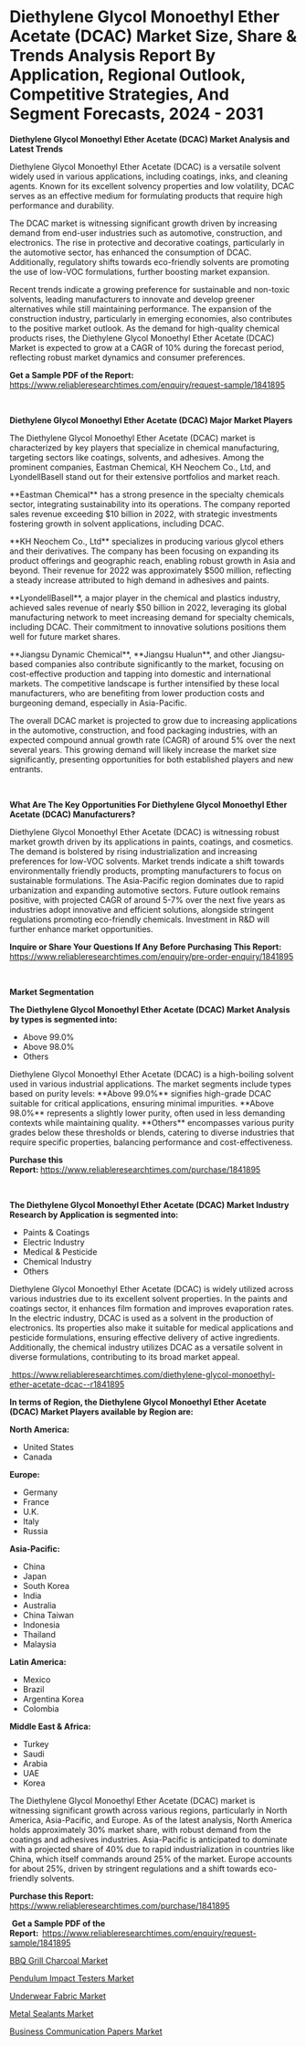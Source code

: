 <p><h1>Diethylene Glycol Monoethyl Ether Acetate (DCAC) Market Size, Share & Trends Analysis Report By Application, Regional Outlook, Competitive Strategies, And Segment Forecasts, 2024 - 2031</h1></p><p><strong>Diethylene Glycol Monoethyl Ether Acetate (DCAC) Market Analysis and Latest Trends</strong></p>
<p><p>Diethylene Glycol Monoethyl Ether Acetate (DCAC) is a versatile solvent widely used in various applications, including coatings, inks, and cleaning agents. Known for its excellent solvency properties and low volatility, DCAC serves as an effective medium for formulating products that require high performance and durability. </p><p>The DCAC market is witnessing significant growth driven by increasing demand from end-user industries such as automotive, construction, and electronics. The rise in protective and decorative coatings, particularly in the automotive sector, has enhanced the consumption of DCAC. Additionally, regulatory shifts towards eco-friendly solvents are promoting the use of low-VOC formulations, further boosting market expansion.</p><p>Recent trends indicate a growing preference for sustainable and non-toxic solvents, leading manufacturers to innovate and develop greener alternatives while still maintaining performance. The expansion of the construction industry, particularly in emerging economies, also contributes to the positive market outlook. As the demand for high-quality chemical products rises, the Diethylene Glycol Monoethyl Ether Acetate (DCAC) Market is expected to grow at a CAGR of 10% during the forecast period, reflecting robust market dynamics and consumer preferences.</p></p>
<p><strong>Get a Sample PDF of the Report:&nbsp;</strong> <a href="https://www.reliableresearchtimes.com/enquiry/request-sample/1841895?utm_campaign=1582&utm_medium=2&utm_source=Github&utm_content=ia&utm_term=16102024&utm_id=diethylene-glycol-monoethyl-ether-acetate-dcac">https://www.reliableresearchtimes.com/enquiry/request-sample/1841895</a></p>
<p>&nbsp;</p>
<p><strong>Diethylene Glycol Monoethyl Ether Acetate (DCAC) Major Market Players</strong></p>
<p><p>The Diethylene Glycol Monoethyl Ether Acetate (DCAC) market is characterized by key players that specialize in chemical manufacturing, targeting sectors like coatings, solvents, and adhesives. Among the prominent companies, Eastman Chemical, KH Neochem Co., Ltd, and LyondellBasell stand out for their extensive portfolios and market reach.</p><p>**Eastman Chemical** has a strong presence in the specialty chemicals sector, integrating sustainability into its operations. The company reported sales revenue exceeding $10 billion in 2022, with strategic investments fostering growth in solvent applications, including DCAC.</p><p>**KH Neochem Co., Ltd** specializes in producing various glycol ethers and their derivatives. The company has been focusing on expanding its product offerings and geographic reach, enabling robust growth in Asia and beyond. Their revenue for 2022 was approximately $500 million, reflecting a steady increase attributed to high demand in adhesives and paints.</p><p>**LyondellBasell**, a major player in the chemical and plastics industry, achieved sales revenue of nearly $50 billion in 2022, leveraging its global manufacturing network to meet increasing demand for specialty chemicals, including DCAC. Their commitment to innovative solutions positions them well for future market shares.</p><p>**Jiangsu Dynamic Chemical**, **Jiangsu Hualun**, and other Jiangsu-based companies also contribute significantly to the market, focusing on cost-effective production and tapping into domestic and international markets. The competitive landscape is further intensified by these local manufacturers, who are benefiting from lower production costs and burgeoning demand, especially in Asia-Pacific.</p><p>The overall DCAC market is projected to grow due to increasing applications in the automotive, construction, and food packaging industries, with an expected compound annual growth rate (CAGR) of around 5% over the next several years. This growing demand will likely increase the market size significantly, presenting opportunities for both established players and new entrants.</p></p>
<p>&nbsp;</p>
<p><strong>What Are The Key Opportunities For Diethylene Glycol Monoethyl Ether Acetate (DCAC) Manufacturers?</strong></p>
<p><p>Diethylene Glycol Monoethyl Ether Acetate (DCAC) is witnessing robust market growth driven by its applications in paints, coatings, and cosmetics. The demand is bolstered by rising industrialization and increasing preferences for low-VOC solvents. Market trends indicate a shift towards environmentally friendly products, prompting manufacturers to focus on sustainable formulations. The Asia-Pacific region dominates due to rapid urbanization and expanding automotive sectors. Future outlook remains positive, with projected CAGR of around 5-7% over the next five years as industries adopt innovative and efficient solutions, alongside stringent regulations promoting eco-friendly chemicals. Investment in R&D will further enhance market opportunities.</p></p>
<p><strong>Inquire or Share Your Questions If Any Before Purchasing This Report:</strong> <a href="https://www.reliableresearchtimes.com/enquiry/pre-order-enquiry/1841895?utm_campaign=1582&utm_medium=2&utm_source=Github&utm_content=ia&utm_term=16102024&utm_id=diethylene-glycol-monoethyl-ether-acetate-dcac">https://www.reliableresearchtimes.com/enquiry/pre-order-enquiry/1841895</a></p>
<p>&nbsp;</p>
<p><strong>Market Segmentation</strong></p>
<p><strong>The Diethylene Glycol Monoethyl Ether Acetate (DCAC) Market Analysis by types is segmented into:</strong></p>
<p><ul><li>Above 99.0%</li><li>Above 98.0%</li><li>Others</li></ul></p>
<p><p>Diethylene Glycol Monoethyl Ether Acetate (DCAC) is a high-boiling solvent used in various industrial applications. The market segments include types based on purity levels: **Above 99.0%** signifies high-grade DCAC suitable for critical applications, ensuring minimal impurities. **Above 98.0%** represents a slightly lower purity, often used in less demanding contexts while maintaining quality. **Others** encompasses various purity grades below these thresholds or blends, catering to diverse industries that require specific properties, balancing performance and cost-effectiveness.</p></p>
<p><strong>Purchase this Report:&nbsp;</strong><a href="https://www.reliableresearchtimes.com/purchase/1841895?utm_campaign=1582&utm_medium=2&utm_source=Github&utm_content=ia&utm_term=16102024&utm_id=diethylene-glycol-monoethyl-ether-acetate-dcac">https://www.reliableresearchtimes.com/purchase/1841895</a></p>
<p>&nbsp;</p>
<p><strong>The Diethylene Glycol Monoethyl Ether Acetate (DCAC) Market Industry Research by Application is segmented into:</strong></p>
<p><ul><li>Paints & Coatings</li><li>Electric Industry</li><li>Medical & Pesticide</li><li>Chemical Industry</li><li>Others</li></ul></p>
<p><p>Diethylene Glycol Monoethyl Ether Acetate (DCAC) is widely utilized across various industries due to its excellent solvent properties. In the paints and coatings sector, it enhances film formation and improves evaporation rates. In the electric industry, DCAC is used as a solvent in the production of electronics. Its properties also make it suitable for medical applications and pesticide formulations, ensuring effective delivery of active ingredients. Additionally, the chemical industry utilizes DCAC as a versatile solvent in diverse formulations, contributing to its broad market appeal.</p></p>
<p><a href="https://www.reliableresearchtimes.com/diethylene-glycol-monoethyl-ether-acetate-dcac--r1841895?utm_campaign=1582&utm_medium=2&utm_source=Github&utm_content=ia&utm_term=16102024&utm_id=diethylene-glycol-monoethyl-ether-acetate-dcac">&nbsp;https://www.reliableresearchtimes.com/diethylene-glycol-monoethyl-ether-acetate-dcac--r1841895</a></p>
<p><strong>In terms of Region, the Diethylene Glycol Monoethyl Ether Acetate (DCAC) Market Players available by Region are:</strong></p>
<p>
    <p> <strong> North America: </strong>
        <ul>
            <li>United States</li>
            <li>Canada</li>
        </ul>
        </p> 
    <p> <strong> Europe: </strong>
        <ul>
            <li>Germany</li>
            <li>France</li>
            <li>U.K.</li>
            <li>Italy</li>
            <li>Russia</li>
        </ul>
        </p> 
    <p> <strong> Asia-Pacific: </strong>
        <ul>
            <li>China</li>
            <li>Japan</li>
            <li>South Korea</li>
            <li>India</li>
            <li>Australia</li>
            <li>China Taiwan</li>
            <li>Indonesia</li>
            <li>Thailand</li>
            <li>Malaysia</li>
        </ul>
        </p> 
    <p> <strong> Latin America: </strong>
        <ul>
            <li>Mexico</li>
            <li>Brazil</li>
            <li>Argentina Korea</li>
            <li>Colombia</li>
        </ul>
        </p> 
    <p> <strong> Middle East & Africa: </strong>
        <ul>
            <li>Turkey</li>
            <li>Saudi</li>
            <li>Arabia</li>
            <li>UAE</li>
            <li>Korea</li>
        </ul>
    </p>
    </p>
<p><p>The Diethylene Glycol Monoethyl Ether Acetate (DCAC) market is witnessing significant growth across various regions, particularly in North America, Asia-Pacific, and Europe. As of the latest analysis, North America holds approximately 30% market share, with robust demand from the coatings and adhesives industries. Asia-Pacific is anticipated to dominate with a projected share of 40% due to rapid industrialization in countries like China, which itself commands around 25% of the market. Europe accounts for about 25%, driven by stringent regulations and a shift towards eco-friendly solvents.</p></p>
<p><strong>Purchase this Report: </strong><a href="https://www.reliableresearchtimes.com/purchase/1841895?utm_campaign=1582&utm_medium=2&utm_source=Github&utm_content=ia&utm_term=16102024&utm_id=diethylene-glycol-monoethyl-ether-acetate-dcac">https://www.reliableresearchtimes.com/purchase/1841895</a></p>
<p>&nbsp;<strong>Get a Sample PDF of the Report:&nbsp;&nbsp;</strong><a href="https://www.reliableresearchtimes.com/enquiry/request-sample/1841895?utm_campaign=1582&utm_medium=2&utm_source=Github&utm_content=ia&utm_term=16102024&utm_id=diethylene-glycol-monoethyl-ether-acetate-dcac">https://www.reliableresearchtimes.com/enquiry/request-sample/1841895</a></p>
<p><strong></strong></p>
<p><p><a href="https://www.linkedin.com/pulse/bbq-grill-charcoal-market-trends-strategic-insights-2024--7qfoc?utm_campaign=1582&utm_medium=2&utm_source=Github&utm_content=ia&utm_term=16102024&utm_id=diethylene-glycol-monoethyl-ether-acetate-dcac">BBQ Grill Charcoal Market</a></p><p><a href="https://issuu.com/reportprime-2/docs/pendulum-impact-testers-market-size_011ade2783190d?utm_campaign=1582&utm_medium=2&utm_source=Github&utm_content=ia&utm_term=16102024&utm_id=diethylene-glycol-monoethyl-ether-acetate-dcac">Pendulum Impact Testers Market</a></p><p><a href="https://www.linkedin.com/pulse/underwear-fabric-market-overview-forecast-2024-2031-detailed-dehzc?utm_campaign=1582&utm_medium=2&utm_source=Github&utm_content=ia&utm_term=16102024&utm_id=diethylene-glycol-monoethyl-ether-acetate-dcac">Underwear Fabric Market</a></p><p><a href="https://www.linkedin.com/pulse/regional-adaptations-global-metal-sealants-market-trends-km6kc?utm_campaign=1582&utm_medium=2&utm_source=Github&utm_content=ia&utm_term=16102024&utm_id=diethylene-glycol-monoethyl-ether-acetate-dcac">Metal Sealants Market</a></p><p><a href="https://www.linkedin.com/pulse/disruption-innovation-business-communication-papers-industry-mnloc?utm_campaign=1582&utm_medium=2&utm_source=Github&utm_content=ia&utm_term=16102024&utm_id=diethylene-glycol-monoethyl-ether-acetate-dcac">Business Communication Papers Market</a></p></p>